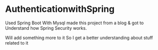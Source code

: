 # AuthenticationwithSpring
Used Spring Boot With Mysql made this project from a blog &amp; got to Understand how Spring Security works.

Will add something more to it So I get a better understanding about stuff related to it 
